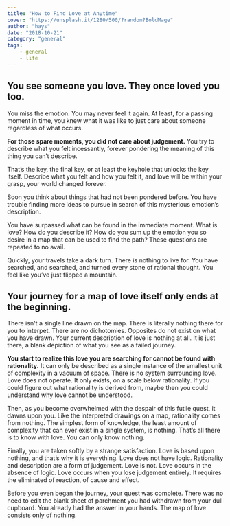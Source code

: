```yaml
---
title: "How to Find Love at Anytime"
cover: "https://unsplash.it/1280/500/?random?BoldMage"
author: "hays"
date: "2018-10-21"
category: "general"
tags:
    - general
    - life
---
```


>>

You see someone you love. They once loved you too.
-------------------------------------------------------
You miss the emotion. You may never feel it again.  At least, for a passing moment in time, you knew what it was like to just care about someone regardless of what occurs. 

**For those spare moments, you did not care about judgement.** You try to describe what you felt incessantly, forever pondering the meaning of this thing you can’t describe. 

That’s the key, the final key, or at least the keyhole that unlocks the key itself. 
Describe what you felt and how you felt it, and love will be within your grasp, your world changed forever.

Soon you think about things that had not been pondered before. You have trouble finding more ideas to pursue in search of this mysterious emotion’s description. 

You have surpassed what can be found in the immediate moment. What is love? How do you describe it? How do you sum up the emotion you so desire in a map that can be used to find the path? These questions are repeated to no avail.

Quickly, your travels take a dark turn. There is nothing to live for. You have searched, and searched, and turned every stone of rational thought. You feel like you’ve just flipped a mountain.

Your journey for a map of love itself only ends at the beginning. 
---------------------------------------------------------------------------------------

There isn't a single line drawn on the map. There is literally nothing there for you to interpet. There are no dichotomies. Opposites do not exist on what you have drawn. Your current description of love is nothing at all. It is just there, a blank depiction of what you see as a failed journey.

**You start to realize this love you are searching for cannot be found with rationality.** It can only be described as a single instance of the smallest unit of complexity in a vacuum of space. There is no system surrounding love. Love does not operate. It only exists, on a scale below rationality. If you could figure out what rationality is derived from, maybe then you could understand why love cannot be understood.

Then, as you become overwhelmed with the despair of this futile quest, it dawns upon you. Like the interpreted drawings on a map, rationality comes from nothing. The simplest form of knowledge, the least amount of complexity that can ever exist in a single system, is nothing. That’s all there is to know with love. You can only know nothing.

Finally, you are taken softly by a strange satisfaction. Love is based upon nothing, and that’s why it is everything. Love does not have logic. Rationality and description are a form of judgement. Love is not. Love occurs in the absence of logic. Love occurs when you lose judgement entirely. It requires the eliminated of reaction, of cause and effect.

Before you even began the journey, your quest was complete. There was no need to edit the blank sheet of parchment you had withdrawn from your dull cupboard. You already had the answer in your hands. The map of love consists only of nothing.